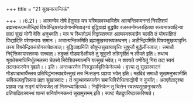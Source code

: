 +++
title = "21 सुखमात्यन्तिकं"

+++
।।6.21।। आत्मन्येव तोषे हेतुमाह यत्र यस्मिन्नवस्थाविशेष आत्यन्तिकमनन्तं
निरतिशयं ब्रह्मस्वरूपमतीन्द्रियं विषयेन्द्रियसंप्रयोगानभिव्यङ्ग्यं
बुद्धिग्राह्यं बुद्ध्यैव रजस्तमोमलरहितया सत्त्वमात्रवाहिन्या ग्राह्यं
सुखं योगी वेत्ति अनुभवति। यत्र च स्थितोऽयं विद्वांस्तत्त्वत
आत्मस्वरूपान्नैव चलति तं योगसंज्ञितं विद्यादिति परेणान्वयः समानः।
अत्रात्यन्तिकमिति ब्रह्मसुखस्वरूपकथनम्। अतीन्द्रियमिति
विषयसुखव्यावृत्तिः तस्य विषयेन्द्रियसंयोगसापेक्षत्वात्।
बुद्धिग्राह्यमिति सौषुप्तसुखव्यावृत्तिः सुषुप्तौ बुद्धेर्लीनत्वात्।
समाधौ निर्वृत्तिकायास्तस्याः सत्त्वात्। तदुक्तं गौडपादैःलीयते तु
सुषुप्तौ तन्निगृहीतं न लीयते इति। तथाच श्रूयतेसमाधिनिर्धूतमलस्य चेतसो
निवेशितस्यात्मनि यत्सुखं भवेत्। न शक्यते वर्णयितुं गिरा तदा स्वयं
तदन्तःकरणेन गृह्यते।। इति। अन्तःकरणेन निरुद्धसर्ववृत्तिकेनेत्यर्थः।
वृत्त्या तु सुखास्वादनं गौडपादाचार्यैस्तत्र प्रतिषिद्धंनास्वादयेत्सुखं
तत्र निःसङ्गः प्रज्ञया भवेत् इति। महदिदं समाधौ सुखमनुभवामीति
सविकल्पवृत्तिरूपा प्रज्ञा सुखास्वादः। तं व्युत्थानरूपत्वेन
समाधिविरोधित्वाद्योगी न कुर्यात्। अतएवैतादृश्या प्रज्ञया सह सङ्गं
परित्यजेत् तां निरुन्ध्यादित्यर्थः। निर्वृत्तिकेन तु चित्तेन
स्वरूपसुखानुभवस्तैः प्रतिपादितःस्वस्थं शान्तं सनिर्वाणमकथ्यं सुखमुत्तमम्
इति। स्पष्टं चैतदुपरिष्टात्करिष्यते।
